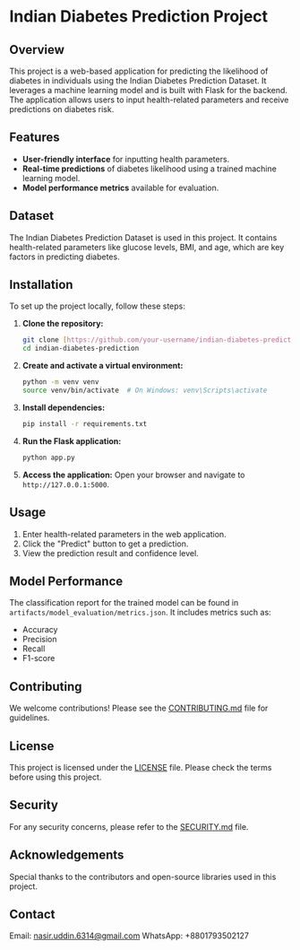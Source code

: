 # Indian Diabetes Prediction Project

## Overview
This project is a web-based application for predicting the likelihood of diabetes in individuals using the Indian Diabetes Prediction Dataset. It leverages a machine learning model and is built with Flask for the backend. The application allows users to input health-related parameters and receive predictions on diabetes risk.

## Features
- **User-friendly interface** for inputting health parameters.
- **Real-time predictions** of diabetes likelihood using a trained machine learning model.
- **Model performance metrics** available for evaluation.

## Dataset
The Indian Diabetes Prediction Dataset is used in this project. It contains health-related parameters like glucose levels, BMI, and age, which are key factors in predicting diabetes.

## Installation
To set up the project locally, follow these steps:

1. **Clone the repository:**
   ```bash
   git clone [https://github.com/your-username/indian-diabetes-prediction.git](https://github.com/nasir015/WineQualityPrediction_with_Docker.git)
   cd indian-diabetes-prediction
   ```

2. **Create and activate a virtual environment:**
   ```bash
   python -m venv venv
   source venv/bin/activate  # On Windows: venv\Scripts\activate
   ```

3. **Install dependencies:**
   ```bash
   pip install -r requirements.txt
   ```

4. **Run the Flask application:**
   ```bash
   python app.py
   ```

5. **Access the application:**
   Open your browser and navigate to `http://127.0.0.1:5000`.

## Usage
1. Enter health-related parameters in the web application.
2. Click the "Predict" button to get a prediction.
3. View the prediction result and confidence level.

## Model Performance
The classification report for the trained model can be found in `artifacts/model_evaluation/metrics.json`. It includes metrics such as:
- Accuracy
- Precision
- Recall
- F1-score

## Contributing
We welcome contributions! Please see the [CONTRIBUTING.md](CONTRIBUTING.md) file for guidelines.

## License
This project is licensed under the [LICENSE](LICENSE) file. Please check the terms before using this project.

## Security
For any security concerns, please refer to the [SECURITY.md](SECURITY.md) file.

## Acknowledgements
Special thanks to the contributors and open-source libraries used in this project.

## Contact
Email: nasir.uddin.6314@gmail.com
WhatsApp: +8801793502127

